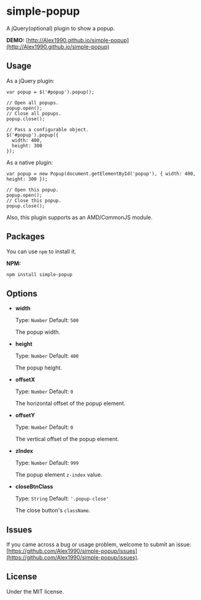 # simple-popup
A jQuery(optional) plugin to show a popup.

**DEMO:** [http://Alex1990.github.io/simple-popup](http://Alex1990.github.io/simple-popup)

## Usage

As a jQuery plugin:

```
var popup = $('#popup').popup();

// Open all popups.
popup.open();
// Close all popups.
popup.close();

// Pass a configurable object.
$('#popup').popup({
  width: 400,
  height: 300
});
```

As a native plugin:

```
var popup = new Popup(document.getElementById('popup'), { width: 400, height: 300 });

// Open this popup.
popup.open();
// Close this popup.
popup.close();
```

Also, this plugin supports as an AMD/CommonJS module.

## Packages

You can use `npm` to install it.

**NPM:**

```bash
npm install simple-popup
```

## Options

- **width**

  Type: `Number` Default: `500`

  The popup width.

- **height**

  Type: `Number` Default: `400`

  The popup height.

- **offsetX**

  Type: `Number` Default: `0`

  The horizontal offset of the popup element.

- **offsetY**

  Type: `Number` Default: `0`

  The vertical offset of the popup element.

- **zIndex**

  Type: `Number` Default: `999`

  The popup element `z-index` value.

- **closeBtnClass**

  Type: `String` Default: `'.popup-close'`

  The close button's `className`.

## Issues

If you came across a bug or usage problem, welcome to submit an issue:
[https://github.com/Alex1990/simple-popup/issues](https://github.com/Alex1990/simple-popup/issues).

## License

Under the MIT license.

